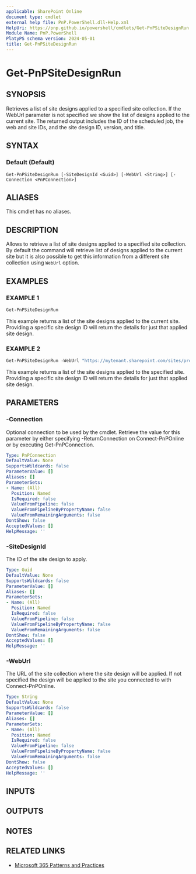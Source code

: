 ```yaml
---
applicable: SharePoint Online
document type: cmdlet
external help file: PnP.PowerShell.dll-Help.xml
HelpUri: https://pnp.github.io/powershell/cmdlets/Get-PnPSiteDesignRun.html
Module Name: PnP.PowerShell
PlatyPS schema version: 2024-05-01
title: Get-PnPSiteDesignRun
---
```


# Get-PnPSiteDesignRun

## SYNOPSIS

Retrieves a list of site designs applied to a specified site collection. If the WebUrl parameter is not specified we show the list of designs applied to the current site. The returned output includes the ID of the scheduled job, the web and site IDs, and the site design ID, version, and title.

## SYNTAX

### Default (Default)

```
Get-PnPSiteDesignRun [-SiteDesignId <Guid>] [-WebUrl <String>] [-Connection <PnPConnection>]
```

## ALIASES

This cmdlet has no aliases.

## DESCRIPTION

Allows to retrieve a list of site designs applied to a specified site collection. By default the command will retrieve list of designs applied to the current site but it is also possible to get this information from a different site collection using `WebUrl` option.

## EXAMPLES

### EXAMPLE 1

```powershell
Get-PnPSiteDesignRun
```

This example returns a list of the site designs applied to the current site. Providing a specific site design ID will return the details for just that applied site design.

### EXAMPLE 2

```powershell
Get-PnPSiteDesignRun -WebUrl "https://mytenant.sharepoint.com/sites/project"
```

This example returns a list of the site designs applied to the specified site. Providing a specific site design ID will return the details for just that applied site design.

## PARAMETERS

### -Connection

Optional connection to be used by the cmdlet. Retrieve the value for this parameter by either specifying -ReturnConnection on Connect-PnPOnline or by executing Get-PnPConnection.

```yaml
Type: PnPConnection
DefaultValue: None
SupportsWildcards: false
ParameterValue: []
Aliases: []
ParameterSets:
- Name: (All)
  Position: Named
  IsRequired: false
  ValueFromPipeline: false
  ValueFromPipelineByPropertyName: false
  ValueFromRemainingArguments: false
DontShow: false
AcceptedValues: []
HelpMessage: ''
```

### -SiteDesignId

The ID of the site design to apply.

```yaml
Type: Guid
DefaultValue: None
SupportsWildcards: false
ParameterValue: []
Aliases: []
ParameterSets:
- Name: (All)
  Position: Named
  IsRequired: false
  ValueFromPipeline: false
  ValueFromPipelineByPropertyName: false
  ValueFromRemainingArguments: false
DontShow: false
AcceptedValues: []
HelpMessage: ''
```

### -WebUrl

The URL of the site collection where the site design will be applied. If not specified the design will be applied to the site you connected to with Connect-PnPOnline.

```yaml
Type: String
DefaultValue: None
SupportsWildcards: false
ParameterValue: []
Aliases: []
ParameterSets:
- Name: (All)
  Position: Named
  IsRequired: false
  ValueFromPipeline: false
  ValueFromPipelineByPropertyName: false
  ValueFromRemainingArguments: false
DontShow: false
AcceptedValues: []
HelpMessage: ''
```

## INPUTS

## OUTPUTS

## NOTES

## RELATED LINKS

- [Microsoft 365 Patterns and Practices](https://aka.ms/m365pnp)
